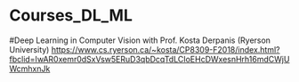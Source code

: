 # Courses_DL_ML
#Deep Learning in Computer Vision with Prof. Kosta Derpanis (Ryerson University)
https://www.cs.ryerson.ca/~kosta/CP8309-F2018/index.html?fbclid=IwAR0xemr0dSxVsw5ERuD3qbDcqTdLCIoEHcDWxesnHrh16mdCWjUWcmhxnJk
